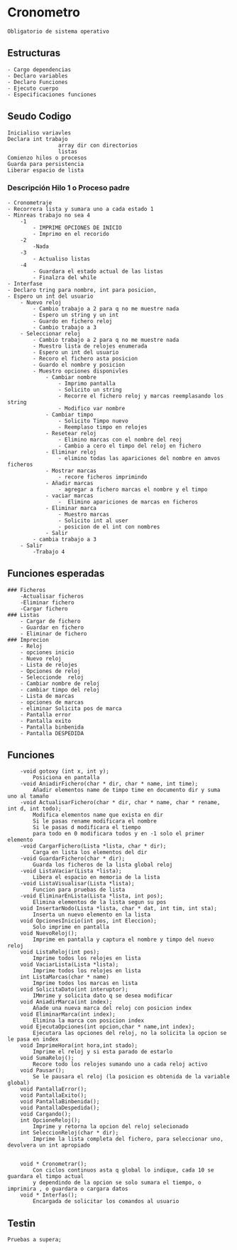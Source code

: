 # Cronometro
	Obligatorio de sistema operativo

## Estructuras
	- Cargo dependencias
	- Declaro variables
	- Declaro Funciones
	- Ejecuto cuerpo
	- Especificaciones funciones

## Seudo Codigo
	Inicialiso variavles
	Declara int trabajo
					array dir con directorios
					listas
	Comienzo hilos o procesos
	Guarda para persistencia 
	Liberar espacio de lista

### Descripción Hilo 1 o Proceso padre
	- Cronometraje
	- Recorrera lista y sumara uno a cada estado 1
	- Minreas trabajo no sea 4 
		-1 
			- IMPRIME OPCIONES DE INICIO
			- Imprimo en el recorido
		-2
			-Nada
		-3
			- Actualiso listas
		-4
			- Guardara el estado actual de las listas 
			- Finalzra del while
	- Interfase
	- Declaro tring para nombre, int para posicion, 
	- Espero un int del usuario
		- Nuevo reloj
			- Cambio trabajo a 2 para q no me muestre nada
			- Espero un string y un int
			- Guardo en fichero reloj
			- Cambio trabajo a 3
		- Seleccionar reloj
			- Cambio trabajo a 2 para q no me muestre nada
			- Muestro lista de relojes enumerada
			- Espero un int del usuario
			- Recoro el fichero asta posicion 
			- Guardo el nombre y posicion
			- Muestro opciones disponivles
				- Cambiar nombre
					- Imprimo pantalla
					- Solicito un string
					- Recorre el fichero reloj y marcas reemplasando los string
					- Modifico var nombre
				- Cambiar timpo
					- Solicito Timpo nuevo
					- Reemplaso timpo en relojes
				- Resetear reloj
					- Elimino marcas con el nombre del reoj
					- Cambio a cero el timpo del reloj en fichero
				- Eliminar reloj
					- elimino todas las apariciones del nombre en amvos ficheros
				- Mostrar marcas
					- recore ficheros imprimindo
				- Añadir marcas
					- agregar a fichero marcas el nombre y el timpo
				- vaciar marcas
					-  Elimino apariciones de marcas en ficheros
				- Eliminar marca
					- Muestro marcas
					- Solicito int al user
					- posicion de el int con nombres
				- Salir
			- cambia trabajo a 3
		- Salir
			-Trabajo 4

## Funciones esperadas
	### Ficheros
		-Actualisar ficheros
		-Eliminar fichero
		-Cargar fichero
	### Listas
		- Cargar de fichero 
		- Guardar en fichero
		- Eliminar de fichero
	### Imprecion
		- Reloj
		- opciones inicio
		- Nuevo reloj
		- Lista de relojes
		- Opciones de reloj
		- Seleccionde  reloj
		- Cambiar nombre de reloj
		- cambiar timpo del reloj
		- Lista de marcas
		- opciones de marcas
		- eliminar Solicita pos de marca
		- Pantalla error
		- Pantalla exito
		- Pantalla binbenida 
		- Pantalla DESPEDIDA
	
## Funciones
		-void gotoxy (int x, int y);
			Posiciona en pantalla
		-void AniadirFichero(char * dir, char * name, int time);
			Añadir elementos name de timpo time en documento dir y suma uno al tamaño
		-void ActualisarFichero(char * dir, char * name, char * rename, int d, int todo);
			Modifica elementos name que exista en dir
			Si le pasas rename modificara el nombre
			Si le pasas d modificara el tiempo
			para todo en 0 modificara todos y en -1 solo el primer elemento
		-void CargarFichero(Lista *lista, char * dir);
			Carga en lista los elementos del dir
		-void GuardarFichero(char * dir);
			Guarda los ficheros de la lista global reloj
		-void ListaVaciar(Lista *lista);
			Libera el espacio en memoria de la lista
		-void ListaVisualisar(Lista *lista);
			Funcion para pruebas de lista 
		-void EliminarEnLista(Lista *lista, int pos);
			Elimina elementos de la lista segun su pos
		void InsertarNodo(Lista *lista, char * dat, int tim, int sta);
			Inserta un nuevo elemento en la lista 
		void OpcionesInicio(int pos, int Eleccion);
			Solo imprime en pantalla
		void NuevoReloj();
			Imprime en pantalla y captura el nombre y timpo del nuevo reloj
		void ListaReloj(int pos);
			Imprime todos los relojes en lista
		void VaciarLista(Lista *lista);
			Imprime todos los relojes en lista
		int ListaMarcas(char * name)
			Imprime todos los marcas en lista
		void SolicitaDato(int interuptor);
			IMmrime y solicita dato q se desea modificar
		void AniadirMarca(int index);
			Añade una nueva marca del reloj con posicion index
		void EliminarMarca(int index);
			Elimina la marca con posicion index
		void EjecutaOpciones(int opcion,char * name,int index);
			Ejecutara las opciones del reloj, no la solicita la opcion se le pasa en index
		void ImprimeHora(int hora,int stado);
			Imprime el reloj y si esta parado de estarlo
		void SumaReloj();
			Recore todo los relojes sumando uno a cada reloj activo
		void Pausar();
			Se le pausara el reloj (la posicion es obtenida de la variable global)
		void PantallaError();
		void PantallaExito();
		void PantallaBinbenida();
		void PantallaDespedida();
		void Cargando();
		int OpcioneReloj();
			Imprime y retorna la opcion del reloj selecionado 
		int SeleccionReloj(char * dir);
			Imprime la lista completa del fichero, para seleccionar uno, devolvera un int apropiado


		void * Cronometrar();
			Con ciclos continuos asta q global lo indique, cada 10 se guardara el timpo actual
			y dependindo de la opcion se solo sumara el tiempo, o imprimira , o guardara o cargara datos
		void * Interfas();
			Encargada de solicitar los comandos al usuario

## Testin
	Pruebas a supera;
	
